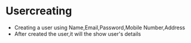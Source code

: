 # Usercreating
- Creating a user using Name,Email,Password,Mobile Number,Address
- After created the user,it will the show user's details
